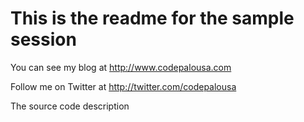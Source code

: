 This is the readme for the sample session
============

You can see my blog at http://www.codepalousa.com

Follow me on Twitter at http://twitter.com/codepalousa

The source code description

